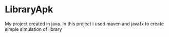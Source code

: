 # LibraryApk
My project created in java.
In this project i used maven and javafx to create simple simulation of library
